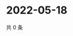 # 2022-05-18

共 0 条

<!-- BEGIN WEIBO -->
<!-- 最后更新时间 Wed May 18 2022 00:31:34 GMT+0800 (China Standard Time) -->

<!-- END WEIBO -->
